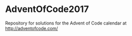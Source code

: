 # AdventOfCode2017
Repository for solutions for the Advent of Code calendar at http://adventofcode.com/
